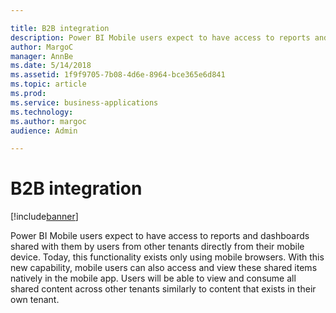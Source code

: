 ```yaml
---

title: B2B integration
description: Power BI Mobile users expect to have access to reports and dashboards shared with them by users from other tenants directly from their mobile device.
author: MargoC
manager: AnnBe
ms.date: 5/14/2018
ms.assetid: 1f9f9705-7b08-4d6e-8964-bce365e6d841
ms.topic: article
ms.prod: 
ms.service: business-applications
ms.technology: 
ms.author: margoc
audience: Admin

---
```

#  B2B integration 


[!include[banner](../../../includes/banner.md)]

Power BI Mobile users expect to have access to reports and dashboards shared
with them by users from other tenants directly from their mobile device. Today,
this functionality exists only using mobile browsers. With this new capability,
mobile users can also access and view these shared items natively in the mobile
app. Users will be able to view and consume all shared content across other
tenants similarly to content that exists in their own tenant.
